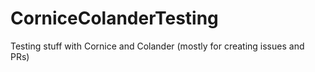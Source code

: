 # CorniceColanderTesting
Testing stuff with Cornice and Colander (mostly for creating issues and PRs)
